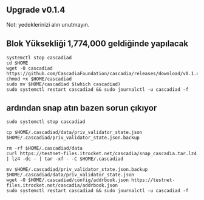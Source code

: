 ## Upgrade v0.1.4
Not: yedeklerinizi alın unutmayın.

## Blok Yüksekliği 1,774,000 geldiğinde yapılacak
```
systemctl stop cascadiad
cd $HOME
wget -O cascadiad https://github.com/CascadiaFoundation/cascadia/releases/download/v0.1.4/cascadiad
chmod +x $HOME/cascadiad
sudo mv $HOME/cascadiad $(which cascadiad)
sudo systemctl restart cascadiad && sudo journalctl -u cascadiad -f
```
## ardından snap atın bazen sorun çıkıyor
```
sudo systemctl stop cascadiad

cp $HOME/.cascadiad/data/priv_validator_state.json $HOME/.cascadiad/priv_validator_state.json.backup

rm -rf $HOME/.cascadiad/data 
curl https://testnet-files.itrocket.net/cascadia/snap_cascadia.tar.lz4 | lz4 -dc - | tar -xf - -C $HOME/.cascadiad

mv $HOME/.cascadiad/priv_validator_state.json.backup $HOME/.cascadiad/data/priv_validator_state.json
wget -O $HOME/.cascadiad/config/addrbook.json https://testnet-files.itrocket.net/cascadia/addrbook.json
sudo systemctl restart cascadiad && sudo journalctl -u cascadiad -f
```


